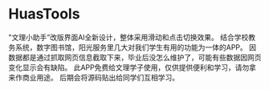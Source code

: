 # HuasTools
"文理小助手”改版界面AI全新设计，整体采用滑动和点击切换效果。 结合学校教务系统，数字图书馆，阳光服务里几大对我们学生有用的功能为一体的APP。 因数据都是通过抓取网页信息截取下来，毕业后没怎么维护了，可能有些数据因网页变化显示会有缺陷。 此APP免费给文理学子使用，仅供提供便利和学习，请勿拿来作商业用途。 后期会将源码贴出给同学们互相学习。
